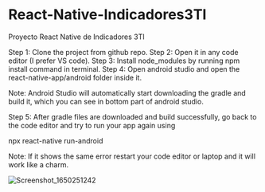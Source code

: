 # React-Native-Indicadores3TI
 Proyecto React Native de Indicadores 3TI

Step 1: Clone the project from github repo. 
Step 2: Open it in any code editor (I prefer VS code). 
Step 3: Install node_modules by running npm install command in terminal. 
Step 4: Open android studio and open the react-native-app/android folder inside it. 

Note: Android Studio will automatically start downloading the gradle and build it, which you can see in bottom part of android studio.

Step 5: After gradle files are downloaded and build successfully, go back to the code editor and try to run your app again using

npx react-native run-android

Note: If it shows the same error restart your code editor or laptop and it will work like a charm.

![Screenshot_1650251242](https://user-images.githubusercontent.com/19849207/163748362-b6a78172-a310-43cc-8110-d4bfa5da1756.png)
